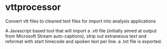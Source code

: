 # vttprocessor
Convert vtt files to cleaned text files for import into analysis applications

A Javascript based tool that will import a .vtt file (initially aimed at output from Microsoft Stream auto-captions), strip out extraneous text and reformat with start timecode and spoken text per line. a .txt file is exported.
